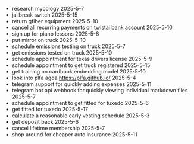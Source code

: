 - research mycology 2025-5-7
- jailbreak switch 2025-5-15
- return gfiber equipment 2025-5-10
- cancel all recurring payments on twistai bank account 2025-5-10
- sign up for piano lessons 2025-5-8
- put mirror on truck 2025-5-10
- schedule emissions testing on truck 2025-5-7 
- get emissions tested on truck 2025-5-10 
- schedule appointment for texas drivers license 2025-5-9 
- schedule appointment to get truck registered 2025-5-15
- get training on cardbook embedding model 2025-5-10
- look into plfa agda https://plfa.github.io/ 2025-5-4 
- telegram support for quickly adding expenses 2025-5-11
- telegram bot api webhook for quickly viewing individual markdown files 2025-5-7
- schedule appointment to get fitted for tuxedo 2025-5-6
- get fitted for tuxedo 2025-5-17
- calculate a reasonable early vesting schedule 2025-5-3
- get deposit back 2025-5-6
- cancel lifetime membership 2025-5-7
- shop around for cheaper auto insurance 2025-5-11
